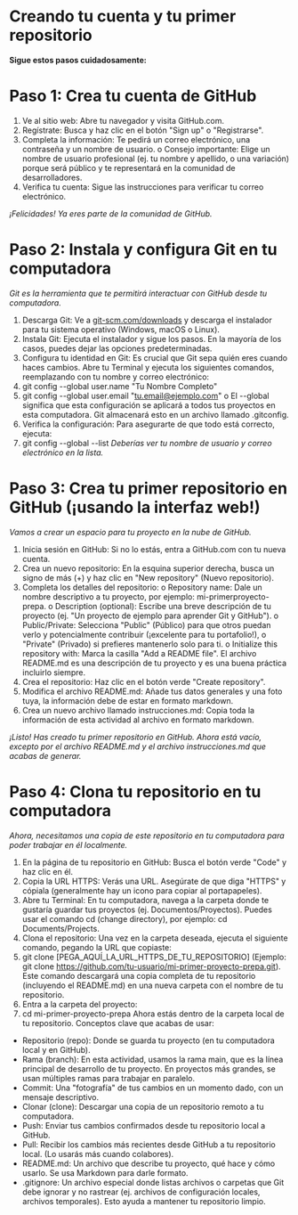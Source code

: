 # Creando tu cuenta y tu primer repositorio
 **Sigue estos pasos cuidadosamente:**
# Paso 1: Crea tu cuenta de GitHub
1. Ve al sitio web: Abre tu navegador y visita GitHub.com.
2. Regístrate: Busca y haz clic en el botón "Sign up" o "Registrarse".
3. Completa la información: Te pedirá un correo electrónico, una contraseña y un nombre de usuario.
o Consejo importante: Elige un nombre de usuario profesional (ej. tu nombre y apellido, o una variación) porque será público y te representará en la comunidad de desarrolladores.
4. Verifica tu cuenta: Sigue las instrucciones para verificar tu correo electrónico.

*¡Felicidades! Ya eres parte de la comunidad de GitHub.*
# Paso 2: Instala y configura Git en tu computadora
*Git es la herramienta que te permitirá interactuar con GitHub desde tu computadora.*
1. Descarga Git: Ve a [git-scm.com/downloads](git-scm.com/downloads) y descarga el instalador para tu sistema operativo
(Windows, macOS o Linux).
2. Instala Git: Ejecuta el instalador y sigue los pasos. En la mayoría de los casos, puedes dejar las
opciones predeterminadas.
3. Configura tu identidad en Git: Es crucial que Git sepa quién eres cuando haces cambios. Abre tu
Terminal y ejecuta los siguientes comandos, reemplazando con tu nombre y correo electrónico:
4. git config --global user.name "Tu Nombre Completo"
5. git config --global user.email "tu.email@ejemplo.com"
o El --global significa que esta configuración se aplicará a todos tus proyectos en esta
computadora. Git almacenará esto en un archivo llamado .gitconfig.
6. Verifica la configuración: Para asegurarte de que todo está correcto, ejecuta:
7. git config --global --list
*Deberías ver tu nombre de usuario y correo electrónico en la lista.*
# Paso 3: Crea tu primer repositorio en GitHub (¡usando la interfaz web!)
*Vamos a crear un espacio para tu proyecto en la nube de GitHub.*
1. Inicia sesión en GitHub: Si no lo estás, entra a GitHub.com con tu nueva cuenta.
2. Crea un nuevo repositorio: En la esquina superior derecha, busca un signo de más (+) y haz clic en
"New repository" (Nuevo repositorio).
3. Completa los detalles del repositorio:
o Repository name: Dale un nombre descriptivo a tu proyecto, por ejemplo: mi-primerproyecto-prepa.
o Description (optional): Escribe una breve descripción de tu proyecto (ej. "Un proyecto de
ejemplo para aprender Git y GitHub").
o Public/Private: Selecciona "Public" (Público) para que otros puedan verlo y
potencialmente contribuir (¡excelente para tu portafolio!), o "Private" (Privado) si prefieres
mantenerlo solo para ti.
o Initialize this repository with: Marca la casilla "Add a README file". El archivo
README.md es una descripción de tu proyecto y es una buena práctica incluirlo siempre.
4. Crea el repositorio: Haz clic en el botón verde "Create repository".
5. Modifica el archivo README.md: Añade tus datos generales y una foto tuya, la información debe
de estar en formato markdown.
6. Crea un nuevo archivo llamado instrucciones.md: Copia toda la información de esta actividad al
archivo en formato markdown.

*¡Listo! Has creado tu primer repositorio en GitHub. Ahora está vacío, excepto por el archivo README.md y el archivo instrucciones.md que acabas de generar.*
# Paso 4: Clona tu repositorio en tu computadora
*Ahora, necesitamos una copia de este repositorio en tu computadora para poder trabajar en él localmente.*
1. En la página de tu repositorio en GitHub: Busca el botón verde "Code" y haz clic en él.
2. Copia la URL HTTPS: Verás una URL. Asegúrate de que diga "HTTPS" y cópiala (generalmente
hay un icono para copiar al portapapeles).
3. Abre tu Terminal: En tu computadora, navega a la carpeta donde te gustaría guardar tus proyectos
(ej. Documentos/Proyectos). Puedes usar el comando cd (change directory), por ejemplo: cd
Documents/Projects.
4. Clona el repositorio: Una vez en la carpeta deseada, ejecuta el siguiente comando, pegando la URL
que copiaste:
5. git clone [PEGA_AQUÍ_LA_URL_HTTPS_DE_TU_REPOSITORIO]
(Ejemplo: git clone https://github.com/tu-usuario/mi-primer-proyecto-prepa.git). Este comando
descargará una copia completa de tu repositorio (incluyendo el README.md) en una nueva carpeta
con el nombre de tu repositorio.
6. Entra a la carpeta del proyecto:
7. cd mi-primer-proyecto-prepa
Ahora estás dentro de la carpeta local de tu repositorio.
Conceptos clave que acabas de usar:
- Repositorio (repo): Donde se guarda tu proyecto (en tu computadora local y en GitHub).
- Rama (branch): En esta actividad, usamos la rama main, que es la línea principal de desarrollo de tu
proyecto. En proyectos más grandes, se usan múltiples ramas para trabajar en paralelo.
- Commit: Una "fotografía" de tus cambios en un momento dado, con un mensaje descriptivo.
- Clonar (clone): Descargar una copia de un repositorio remoto a tu computadora.
- Push: Enviar tus cambios confirmados desde tu repositorio local a GitHub.
- Pull: Recibir los cambios más recientes desde GitHub a tu repositorio local. (Lo usarás más cuando
colabores).
- README.md: Un archivo que describe tu proyecto, qué hace y cómo usarlo. Se usa Markdown
para darle formato.
- .gitignore: Un archivo especial donde listas archivos o carpetas que Git debe ignorar y no rastrear
(ej. archivos de configuración locales, archivos temporales). Esto ayuda a mantener tu repositorio
limpio.
